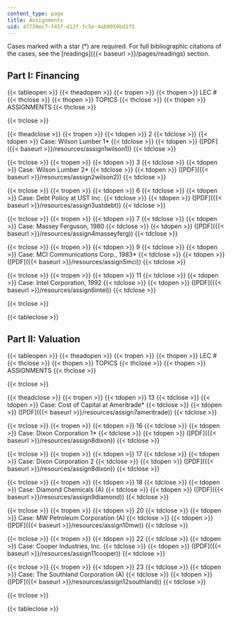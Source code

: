 ```yaml
---
content_type: page
title: Assignments
uid: 47739ec7-f45f-d12f-fc5e-4ab9950bd1f5
---
```


Cases marked with a star (\*) are required. For full bibliographic citations of the cases, see the [readings]({{< baseurl >}}/pages/readings) section.

Part I: Financing
-----------------

{{< tableopen >}}
{{< theadopen >}}
{{< tropen >}}
{{< thopen >}}
LEC #
{{< thclose >}}
{{< thopen >}}
TOPICS
{{< thclose >}}
{{< thopen >}}
ASSIGNMENTS
{{< thclose >}}

{{< trclose >}}

{{< theadclose >}}
{{< tropen >}}
{{< tdopen >}}
2
{{< tdclose >}}
{{< tdopen >}}
Case: Wilson Lumber 1\*
{{< tdclose >}}
{{< tdopen >}}
([PDF]({{< baseurl >}}/resources/assign1wilson1))
{{< tdclose >}}

{{< trclose >}}
{{< tropen >}}
{{< tdopen >}}
3
{{< tdclose >}}
{{< tdopen >}}
Case: Wilson Lumber 2\*
{{< tdclose >}}
{{< tdopen >}}
([PDF]({{< baseurl >}}/resources/assign2wilson2))
{{< tdclose >}}

{{< trclose >}}
{{< tropen >}}
{{< tdopen >}}
6
{{< tdclose >}}
{{< tdopen >}}
Case: Debt Policy at UST Inc.
{{< tdclose >}}
{{< tdopen >}}
([PDF]({{< baseurl >}}/resources/assign3ustdebt))
{{< tdclose >}}

{{< trclose >}}
{{< tropen >}}
{{< tdopen >}}
7
{{< tdclose >}}
{{< tdopen >}}
Case: Massey Ferguson, 1980
{{< tdclose >}}
{{< tdopen >}}
([PDF]({{< baseurl >}}/resources/assign4masseyferg))
{{< tdclose >}}

{{< trclose >}}
{{< tropen >}}
{{< tdopen >}}
9
{{< tdclose >}}
{{< tdopen >}}
Case: MCI Communications Corp., 1983\*
{{< tdclose >}}
{{< tdopen >}}
([PDF]({{< baseurl >}}/resources/assign5mci))
{{< tdclose >}}

{{< trclose >}}
{{< tropen >}}
{{< tdopen >}}
11
{{< tdclose >}}
{{< tdopen >}}
Case: Intel Corporation, 1992
{{< tdclose >}}
{{< tdopen >}}
([PDF]({{< baseurl >}}/resources/assign6intel))
{{< tdclose >}}

{{< trclose >}}

{{< tableclose >}}

Part II: Valuation
------------------

{{< tableopen >}}
{{< theadopen >}}
{{< tropen >}}
{{< thopen >}}
LEC #
{{< thclose >}}
{{< thopen >}}
TOPICS
{{< thclose >}}
{{< thopen >}}
ASSIGNMENTS
{{< thclose >}}

{{< trclose >}}

{{< theadclose >}}
{{< tropen >}}
{{< tdopen >}}
13
{{< tdclose >}}
{{< tdopen >}}
Case: Cost of Capital at Ameritrade\*
{{< tdclose >}}
{{< tdopen >}}
([PDF]({{< baseurl >}}/resources/assign7ameritrade))
{{< tdclose >}}

{{< trclose >}}
{{< tropen >}}
{{< tdopen >}}
16
{{< tdclose >}}
{{< tdopen >}}
Case: Dixon Corporation 1\*
{{< tdclose >}}
{{< tdopen >}}
([PDF]({{< baseurl >}}/resources/assign8dixon))
{{< tdclose >}}

{{< trclose >}}
{{< tropen >}}
{{< tdopen >}}
17
{{< tdclose >}}
{{< tdopen >}}
Case: Dixon Corporation 2
{{< tdclose >}}
{{< tdopen >}}
([PDF]({{< baseurl >}}/resources/assign8dixon))
{{< tdclose >}}

{{< trclose >}}
{{< tropen >}}
{{< tdopen >}}
18
{{< tdclose >}}
{{< tdopen >}}
Case: Diamond Chemicals (A)
{{< tdclose >}}
{{< tdopen >}}
([PDF]({{< baseurl >}}/resources/assign9diamond))
{{< tdclose >}}

{{< trclose >}}
{{< tropen >}}
{{< tdopen >}}
20
{{< tdclose >}}
{{< tdopen >}}
Case: MW Petroleum Corporation (A)
{{< tdclose >}}
{{< tdopen >}}
([PDF]({{< baseurl >}}/resources/assign10mw))
{{< tdclose >}}

{{< trclose >}}
{{< tropen >}}
{{< tdopen >}}
22
{{< tdclose >}}
{{< tdopen >}}
Case: Cooper Industries, Inc.
{{< tdclose >}}
{{< tdopen >}}
([PDF]({{< baseurl >}}/resources/assign11cooper))
{{< tdclose >}}

{{< trclose >}}
{{< tropen >}}
{{< tdopen >}}
23
{{< tdclose >}}
{{< tdopen >}}
Case: The Southland Corporation (A)
{{< tdclose >}}
{{< tdopen >}}
([PDF]({{< baseurl >}}/resources/assign12southland))
{{< tdclose >}}

{{< trclose >}}

{{< tableclose >}}